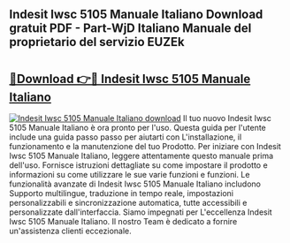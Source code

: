 ## Indesit Iwsc 5105 Manuale Italiano Download gratuit PDF - Part-WjD Italiano Manuale del proprietario del servizio EUZEk

# <h2><a href="http://df99our.blite.top/?on=Indesit+Iwsc+5105+Manuale+Italiano">🔗Download 👉🔴 Indesit Iwsc 5105 Manuale Italiano</a></h2>

[![Indesit Iwsc 5105 Manuale Italiano download](https://i.imgur.com/lujVjoI.png)](http://df99our.blite.top/?on=Indesit+Iwsc+5105+Manuale+Italiano)
Il tuo nuovo Indesit Iwsc 5105 Manuale Italiano è ora pronto per l'uso. Questa guida per l'utente include una guida passo passo per aiutarti con L'installazione, il funzionamento e la manutenzione del tuo Prodotto. Per iniziare con Indesit Iwsc 5105 Manuale Italiano, leggere attentamente questo manuale prima dell'uso. Fornisce istruzioni dettagliate su come impostare il prodotto e informazioni su come utilizzare le sue varie funzioni e funzioni. Le funzionalità avanzate di Indesit Iwsc 5105 Manuale Italiano includono Supporto multilingue, traduzione in tempo reale, impostazioni personalizzabili e sincronizzazione automatica, tutte accessibili e personalizzate dall'interfaccia. Siamo impegnati per L'eccellenza Indesit Iwsc 5105 Manuale Italiano. Il nostro Team è dedicato a fornire un'assistenza clienti eccezionale.
